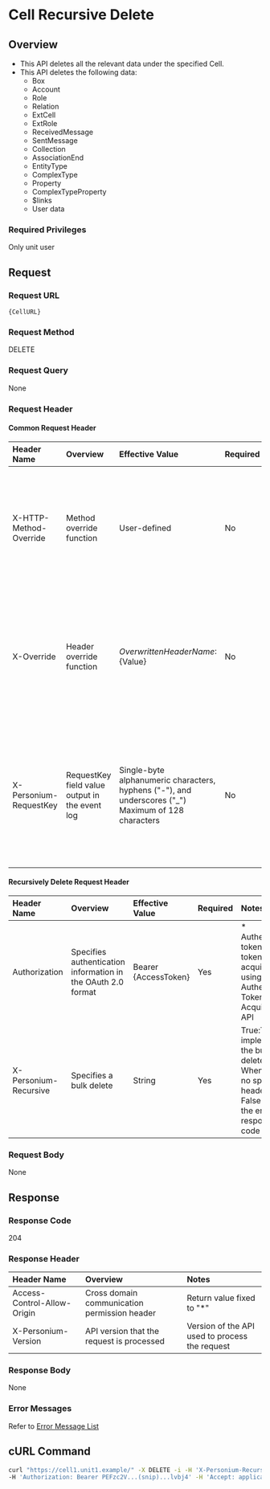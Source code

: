 # Cell Recursive Delete

## Overview

* This API deletes all the relevant data under the specified Cell.
* This API deletes the following data:
    * Box
    * Account
    * Role
    * Relation
    * ExtCell
    * ExtRole
    * ReceivedMessage
    * SentMessage
    * Collection
    * AssociationEnd
    * EntityType
    * ComplexType
    * Property
    * ComplexTypeProperty
    * $links
    * User data

### Required Privileges

Only unit user

## Request

### Request URL

```
{CellURL}
```

### Request Method

DELETE

### Request Query

None

### Request Header

#### Common Request Header

|Header Name|Overview|Effective Value|Required|Notes|
|:--|:--|:--|:--|:--|
|X-HTTP-Method-Override|Method override function|User-defined|No|Specifying this value in a request with the POST method indicates that the specified value is used as the method|
|X-Override|Header override function|${OverwrittenHeaderName}:${Value}|No|The normal HTTP header value is overwritten. Specify multiple X-Override headers for the overwriting of multiple headers|
|X-Personium-RequestKey|RequestKey field value output in the event log|Single-byte alphanumeric characters, hyphens ("-"), and underscores ("_")<br>Maximum of 128 characters|No|When not specified, default value given with ${4 digits}_${22 digits} Base64url characters format representing an UUID for each request|

#### Recursively Delete Request Header

|Header Name|Overview|Effective Value|Required|Notes|
|:--|:--|:--|:--|:--|
|Authorization|Specifies authentication information in the OAuth 2.0 format|Bearer {AccessToken}|Yes|* Authentication tokens are the tokens acquired using the Authentication Token Acquisition API|
|X-Personium-Recursive|Specifies a bulk delete|String|Yes|True:This API implements the bulk delete<br>When there is no specified header or False: returns the error response code 412|

### Request Body

None


## Response

### Response Code

204

### Response Header

|Header Name|Overview|Notes|
|:--|:--|:--|
|Access-Control-Allow-Origin|Cross domain communication permission header|Return value fixed to "*"|
|X-Personium-Version|API version that the request is processed|Version of the API used to process the request|

### Response Body

None

### Error Messages

Refer to [Error Message List](004_Error_Messages.md)


## cURL Command

```sh
curl "https://cell1.unit1.example/" -X DELETE -i -H 'X-Personium-Recursive: true' \
-H 'Authorization: Bearer PEFzc2V...(snip)...lvbj4' -H 'Accept: application/json'
```


